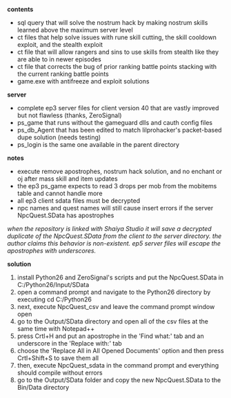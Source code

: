 **contents**
* sql query that will solve the nostrum hack by making nostrum skills learned above the maximum server level
* ct files that help solve issues with rune skill cutting, the skill cooldown exploit, and the stealth exploit
* ct file that will allow rangers and sins to use skills from stealth like they are able to in newer episodes
* ct file that corrects the bug of prior ranking battle points stacking with the current ranking battle points
* game.exe with antifreeze and exploit solutions

**server**
* complete ep3 server files for client version 40 that are vastly improved but not flawless (thanks, ZeroSignal)
* ps_game that runs without the gameguard dlls and cauth config files
* ps_db_Agent that has been edited to match lilprohacker's packet-based dupe solution (needs testing)
* ps_login is the same one available in the parent directory

**notes**
* execute remove apostrophes, nostrum hack solution, and no enchant or oj after mass skill and item updates
* the ep3 ps_game expects to read 3 drops per mob from the mobitems table and cannot handle more
* all ep3 client sdata files must be decrypted
* npc names and quest names will still cause insert errors if the server NpcQuest.SData has apostrophes

*when the repository is linked with Shaiya Studio it will save a decrypted duplicate of the NpcQuest.SData from the client to the server directory. the author claims this behavior is non-existent. ep5 server files will escape the apostrophes with underscores.*

**solution**
1. install Python26 and ZeroSignal's scripts and put the NpcQuest.SData in C:/Python26/Input/SData
2. open a command prompt and navigate to the Python26 directory by executing cd C:/Python26
3. next, execute NpcQuest_csv and leave the command prompt window open
4. go to the Output/SData directory and open all of the csv files at the same time with Notepad++
5. press Crtl+H and put an apostrophe in the 'Find what:' tab and an underscore in the 'Replace with:' tab
6. choose the 'Replace All in All Opened Documents' option and then press Crtl+Shift+S to save them all
7. then, execute NpcQuest_sdata in the command prompt and everything should compile without errors
8. go to the Output/SData folder and copy the new NpcQuest.SData to the Bin/Data directory
